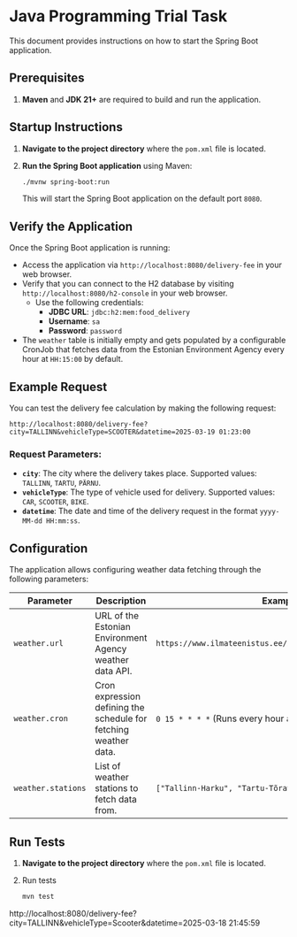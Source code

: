 # Java Programming Trial Task

This document provides instructions on how to start the Spring Boot application.

## Prerequisites

1. **Maven** and **JDK 21+** are required to build and run the application.

## Startup Instructions

1. **Navigate to the project directory** where the `pom.xml` file is located.
2. **Run the Spring Boot application** using Maven:

    ```bash
    ./mvnw spring-boot:run
    ```
   
   This will start the Spring Boot application on the default port `8080`.

## Verify the Application

Once the Spring Boot application is running:

- Access the application via `http://localhost:8080/delivery-fee` in your web browser.
- Verify that you can connect to the H2 database by visiting `http://localhost:8080/h2-console` in your web browser.
    - Use the following credentials:
        - **JDBC URL**: `jdbc:h2:mem:food_delivery`
        - **Username**: `sa`
        - **Password**: `password`
- The `weather` table is initially empty and gets populated by a configurable CronJob that fetches data 
  from the Estonian Environment Agency every hour at `HH:15:00` by default.

## Example Request

You can test the delivery fee calculation by making the following request:

`http://localhost:8080/delivery-fee?city=TALLINN&vehicleType=SCOOTER&datetime=2025-03-19 01:23:00`


### Request Parameters:

- **`city`**: The city where the delivery takes place. Supported values: `TALLINN`, `TARTU`, `PÄRNU`.
- **`vehicleType`**: The type of vehicle used for delivery. Supported values: `CAR`, `SCOOTER`, `BIKE`.
- **`datetime`**: The date and time of the delivery request in the format `yyyy-MM-dd HH:mm:ss`.

## Configuration

The application allows configuring weather data fetching through the following parameters:

| Parameter          | Description                                                      | Example Value                                                   |
|--------------------|------------------------------------------------------------------|-----------------------------------------------------------------|
| `weather.url`      | URL of the Estonian Environment Agency weather data API.         | `https://www.ilmateenistus.ee/ilma_andmed/xml/observations.php` |
| `weather.cron`     | Cron expression defining the schedule for fetching weather data. | `0 15 * * * *` (Runs every hour at `HH:15:00`)                  |
| `weather.stations` | List of weather stations to fetch data from.                     | `["Tallinn-Harku", "Tartu-Tõravere", "Pärnu"]`                  |

## Run Tests
1. **Navigate to the project directory** where the `pom.xml` file is located.
2. Run tests

    ```bash
    mvn test
    ```


http://localhost:8080/delivery-fee?city=TALLINN&vehicleType=Scooter&datetime=2025-03-18 21:45:59
